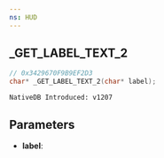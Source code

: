 ```yaml
---
ns: HUD
---
```

## _GET_LABEL_TEXT_2

```c
// 0x3429670F9B9EF2D3
char* _GET_LABEL_TEXT_2(char* label);
```

```
NativeDB Introduced: v1207
```

## Parameters
* **label**:
